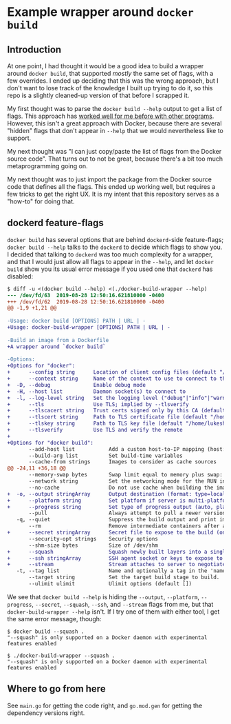 # Example wrapper around `docker build`

## Introduction

At one point, I had thought it would be a good idea to build a wrapper
around `docker build`, that supported *mostly* the same set of flags,
with a few overrides.  I ended up deciding that this was the wrong
approach, but I don't want to lose track of the knowledge I built up
trying to do it, so this repo is a slightly cleaned-up version of that
before I scrapped it.

My first thought was to parse the `docker build --help` output to get
a list of flags.  This approach has [worked well for me before with
other programs][emacsutils].  However, this isn't a great approach
with Docker, because there are several "hidden" flags that don't
appear in `--help` that we would nevertheless like to support.

My next thought was "I can just copy/paste the list of flags from the
Docker source code".  That turns out to not be great, because there's
a bit too much metaprogramming going on.

My next thought was to just import the package from the Docker source
code that defines all the flags.  This ended up working well, but
requires a few tricks to get the right UX.  It is my intent that this
repository serves as a "how-to" for doing that.


[emacsutils]: https://git.lukeshu.com/emacsutils/

## dockerd feature-flags

`docker build` has several options that are behind `dockerd`-side
feature-flags; `docker build --help` talks to the `dockerd` to decide
which flags to show you.  I decided that talking to `dockerd` was too
much complexity for a wrapper, and that I would just allow all flags
to appear in the `--help`, and let `docker build` show you its usual
error message if you used one that `dockerd` has disabled:

```patch
$ diff -u <(docker build --help) <(./docker-build-wrapper --help)
--- /dev/fd/63  2019-08-28 12:50:16.621810000 -0400
+++ /dev/fd/62  2019-08-28 12:50:16.621810000 -0400
@@ -1,9 +1,21 @@
 
-Usage: docker build [OPTIONS] PATH | URL | -
+Usage: docker-build-wrapper [OPTIONS] PATH | URL | -
 
-Build an image from a Dockerfile
+A wrapper around `docker build`
 
-Options:
+Options for "docker":
+      --config string      Location of client config files (default "/home/lukeshu/.docker")
+      --context string     Name of the context to use to connect to the daemon (overrides DOCKER_HOST env var and default context set with "docker context use")
+  -D, --debug              Enable debug mode
+  -H, --host list          Daemon socket(s) to connect to
+  -l, --log-level string   Set the logging level ("debug"|"info"|"warn"|"error"|"fatal") (default "info")
+      --tls                Use TLS; implied by --tlsverify
+      --tlscacert string   Trust certs signed only by this CA (default "/home/lukeshu/.docker/ca.pem")
+      --tlscert string     Path to TLS certificate file (default "/home/lukeshu/.docker/cert.pem")
+      --tlskey string      Path to TLS key file (default "/home/lukeshu/.docker/key.pem")
+      --tlsverify          Use TLS and verify the remote
+
+Options for "docker build":
       --add-host list           Add a custom host-to-IP mapping (host:ip)
       --build-arg list          Set build-time variables
       --cache-from strings      Images to consider as cache sources
@@ -24,11 +36,18 @@
       --memory-swap bytes       Swap limit equal to memory plus swap: '-1' to enable unlimited swap
       --network string          Set the networking mode for the RUN instructions during build (default "default")
       --no-cache                Do not use cache when building the image
+  -o, --output stringArray      Output destination (format: type=local,dest=path)
+      --platform string         Set platform if server is multi-platform capable
+      --progress string         Set type of progress output (auto, plain, tty). Use plain to show container output (default "auto")
       --pull                    Always attempt to pull a newer version of the image
   -q, --quiet                   Suppress the build output and print image ID on success
       --rm                      Remove intermediate containers after a successful build (default true)
+      --secret stringArray      Secret file to expose to the build (only if BuildKit enabled): id=mysecret,src=/local/secret
       --security-opt strings    Security options
       --shm-size bytes          Size of /dev/shm
+      --squash                  Squash newly built layers into a single new layer
+      --ssh stringArray         SSH agent socket or keys to expose to the build (only if BuildKit enabled) (format: default|<id>[=<socket>|<key>[,<key>]])
+      --stream                  Stream attaches to server to negotiate build context
   -t, --tag list                Name and optionally a tag in the 'name:tag' format
       --target string           Set the target build stage to build.
       --ulimit ulimit           Ulimit options (default [])
```

We see that `docker build --help` is hiding the `--output`,
`--platform`, `--progress`, `--secret`, `--squash`, `--ssh`, and
`--stream` flags from me, but that `docker-build-wrapper --help`
isn't.  If I try one of them with either tool, I get the same error
message, though:


```console
$ docker build --squash .
"--squash" is only supported on a Docker daemon with experimental features enabled

$ ./docker-build-wrapper --squash .
"--squash" is only supported on a Docker daemon with experimental features enabled
```

## Where to go from here

See `main.go` for getting the code right, and `go.mod.gen` for getting the
dependency versions right.
